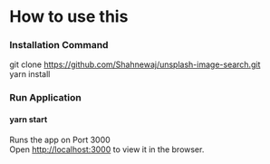 # How to use this

### Installation Command
git clone https://github.com/Shahnewaj/unsplash-image-search.git \
yarn install 



### Run Application

#### yarn start

Runs the app on Port 3000 \
Open [http://localhost:3000](http://localhost:3000) to view it in the browser.



